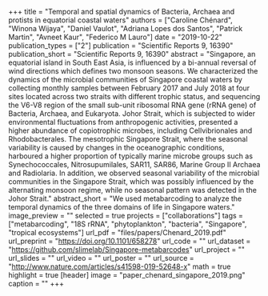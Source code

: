 +++
title = "Temporal and spatial dynamics of Bacteria, Archaea and protists in equatorial coastal waters"
authors = ["Caroline Chénard", "Winona Wijaya", "Daniel Vaulot", "Adriana Lopes dos Santos", "Patrick Martin", "Avneet Kaur", "Federico M Lauro"]
date = "2019-10-22"
publication_types = ["2"]
publication = "Scientific Reports 9, 16390"
publication_short = "Scientific Reports 9, 16390"
abstract = "Singapore, an equatorial island in South East Asia, is influenced by a bi-annual reversal of wind directions which defines two monsoon seasons. We characterized the dynamics of the microbial communities of Singapore coastal waters by collecting monthly samples between February 2017 and July 2018 at four sites located across two straits with different trophic status, and sequencing the V6-V8 region of the small sub-unit ribosomal RNA gene (rRNA gene) of Bacteria, Archaea, and Eukaryota. Johor Strait, which is subjected to wider environmental fluctuations from anthropogenic activities, presented a higher abundance of copiotrophic microbes, including Cellvibrionales and Rhodobacterales. The mesotrophic Singapore Strait, where the seasonal variability is caused by changes in the oceanographic conditions, harboured a higher proportion of typically marine microbe groups such as Synechococcales, Nitrosupumilales, SAR11, SAR86, Marine Group II Archaea and Radiolaria. In addition, we observed seasonal variability of the microbial communities in the Singapore Strait, which was possibly influenced by the alternating monsoon regime, while no seasonal pattern was detected in the Johor Strait."
abstract_short = "We used metabarcoding to analyze the temporal dynamics of the three domains of life in Singapore waters."
image_preview = ""
selected = true
projects = ["collaborations"]
tags = ["metabarcoding", "18S rRNA", "phytoplankton", "bacteria", "Singapore", "tropical ecosystems"]
url_pdf = "files/papers/Chenard_2019.pdf"
url_preprint = "https://doi.org/10.1101/658278"
url_code = ""
url_dataset = "https://github.com/slimelab/Singapore-metabarcodes"
url_project = ""
url_slides = ""
url_video = ""
url_poster = ""
url_source = "http://www.nature.com/articles/s41598-019-52648-x"
math = true
highlight = true
[header]
image = "paper_chenard_singapore_2019.png"
caption = ""
+++

